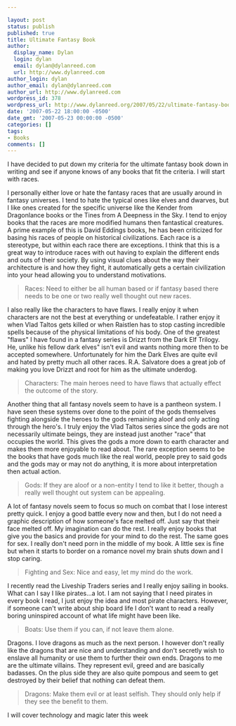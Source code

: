 ```yaml
---

layout: post
status: publish
published: true
title: Ultimate Fantasy Book
author:
  display_name: Dylan
  login: dylan
  email: dylan@dylanreed.com
  url: http://www.dylanreed.com
author_login: dylan
author_email: dylan@dylanreed.com
author_url: http://www.dylanreed.com
wordpress_id: 378
wordpress_url: http://www.dylanreed.org/2007/05/22/ultimate-fantasy-book/
date: '2007-05-22 18:00:00 -0500'
date_gmt: '2007-05-23 00:00:00 -0500'
categories: []
tags:
- Books
comments: []
---
```


I have decided to put down my criteria for the ultimate fantasy book down in writing and see if anyone knows of any books that fit the criteria. I will start with races.

I personally either love or hate the fantasy races that are usually around in fantasy universes. I tend to hate the typical ones like elves and dwarves, but I like ones created for the specific universe like the Kender from Dragonlance books or the Tines from A Deepness in the Sky. I tend to enjoy books that the races are more modified humans then fantastical creatures. A prime example of this is David Eddings books, he has been criticized for basing his races of people on historical civilizations. Each race is a stereotype, but within each race there are exceptions. I think that this is a great way to introduce races with out having to explain the different ends and outs of their society. By using visual clues about the way their architecture is and how they fight, it automatically gets a certain civilization into your head allowing you to understand motivations.

> Races: Need to either be all human based or if fantasy based there needs to be one or two really well thought out new races.

  
I also really like the characters to have flaws. I really enjoy it when characters are not the best at everything or undefeatable. I rather enjoy it when Vlad Taltos gets killed or when Raistlen has to stop casting incredible spells because of the physical limitations of his body. One of the greatest "flaws" I have found in a fantasy series is Drizzt from the Dark Elf Trilogy. He, unlike his fellow dark elves" isn't evil and wants nothing more then to be accepted somewhere. Unfortunately for him the Dark Elves are quite evil and hated by pretty much all other races. R.A. Salvatore does a great job of making you love Drizzt and root for him as the ultimate underdog.

> Characters: The main heroes need to have flaws that actually effect the outcome of the story.

  
Another thing that all fantasy novels seem to have is a pantheon system. I have seen these systems over done to the point of the gods themselves fighting alongside the heroes to the gods remaining aloof and only acting through the hero's. I truly enjoy the Vlad Taltos series since the gods are not necessarily ultimate beings, they are instead just another "race" that occupies the world. This gives the gods a more down to earth character and makes them more enjoyable to read about. The rare exception seems to be the books that have gods much like the real world, people prey to said gods and the gods may or may not do anything, it is more about interpretation then actual action.

> Gods: If they are aloof or a non-entity I tend to like it better, though a really well thought out system can be appealing.

  
A lot of fantasy novels seem to focus so much on combat that I lose interest pretty quick. I enjoy a good battle every now and then, but I do not need a graphic description of how someone's face melted off. Just say that their face melted off. My imagination can do the rest. I really enjoy books that give you the basics and provide for your mind to do the rest. The same goes for sex. I really don't need porn in the middle of my book. A little sex is fine but when it starts to border on a romance novel my brain shuts down and I stop caring.

> Fighting and Sex: Nice and easy, let my mind do the work.

  
I recently read the Liveship Traders series and I really enjoy sailing in books. What can I say I like pirates...a lot. I am not saying that I need pirates in every book I read, I just enjoy the idea and most pirate characters. However, if someone can't write about ship board life I don't want to read a really boring uninspired account of what life might have been like.

> Boats: Use them if you can, if not leave them alone.

  
Dragons. I love dragons as much as the next person. I however don't really like the dragons that are nice and understanding and don't secretly wish to enslave all humanity or use them to further their own ends. Dragons to me are the ultimate villains. They represent evil, greed and are basically badasses. On the plus side they are also quite pompous and seem to get destroyed by their belief that nothing can defeat them.

> Dragons: Make them evil or at least selfish. They should only help if they see the benefit to them.

  
I will cover technology and magic later this week
